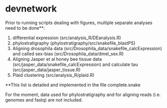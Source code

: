 # devnetwork

Prior to running scripts dealing with figures, multiple separate analyses need to be done**:
  1) differential expression (src/analysis_R/DEanalysis.R)
  2) phylostratigraphy (phylostratigraphy/src/snakefile_blastPS)
  3) Aligning drosophila data (src/Drosophila_data/snakefile_calcExpression) and called sex-bias (src/Drosophila_data/dmel_sex.R)
  4) Aligning Jasper et al honey bee tissue data (src/jasper_data/snakefile_calcExpression) and calculate tau (src/jasper_data/jasper_tissue.R)
  5) Plaid clustering (src/analysis_R/plaid.R)
  
**This list is detailed and implemented in the file complete.snake

For the moment, data used for phylostratigraphy and for aligning reads (i.e. genomes and fastq) are not included.
